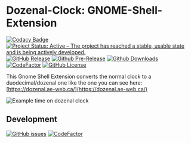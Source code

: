 # Dozenal-Clock: GNOME-Shell-Extension
[![Codacy Badge](https://api.codacy.com/project/badge/Grade/3bffc3ddea1d4ee2b086ca25f04ae843)](https://app.codacy.com/app/NicoVIII/Dozenal-Clock-GNOME-Shell-Extension?utm_source=github.com&utm_medium=referral&utm_content=NicoVIII/Dozenal-Clock-GNOME-Shell-Extension&utm_campaign=Badge_Grade_Dashboard)
[![Project Status: Active – The project has reached a stable, usable state and is being actively developed.](http://www.repostatus.org/badges/latest/active.svg)](http://www.repostatus.org/#active)
[![GitHub Release](https://img.shields.io/github/release/NicoVIII/Dozenal-Clock-GNOME-Shell-Extension.svg)]()
[![Github Pre-Release](https://img.shields.io/github/release/NicoVIII/Dozenal-Clock-GNOME-Shell-Extension/all.svg?label=prerelease)]()
[![Github Downloads](https://img.shields.io/github/downloads/NicoVIII/Dozenal-Clock-GNOME-Shell-Extension/total.svg)]()
[![CodeFactor](https://www.codefactor.io/repository/github/nicoviii/dozenal-clock-gnome-shell-extension/badge/master)](https://www.codefactor.io/repository/github/nicoviii/dozenal-clock-gnome-shell-extension/overview/master)
[![GitHub License](https://img.shields.io/badge/license-MIT-blue.svg)](https://raw.githubusercontent.com/NicoVIII/Dozenal-Clock-GNOME-Shell-Extension/master/LICENSE)

This Gnome Shell Extension converts the normal clock to a duodecimal/dozenal one like the one you can see here:  
[https://dozenal.ae-web.ca/](https://dozenal.ae-web.ca/)

![Example time on dozenal clock](https://github.com/NicoVIII/Dozenal-Clock-GNOME-Shell-Extension/raw/master/dozenal.png)

## Development
[![GitHub issues](https://img.shields.io/github/issues/NicoVIII/Dozenal-Clock-GNOME-Shell-Extension.svg)](https://github.com/NicoVIII/Dozenal-Clock-GNOME-Shell-Extension/issues)
[![CodeFactor](https://www.codefactor.io/repository/github/nicoviii/dozenal-clock-gnome-shell-extension/badge/develop)](https://www.codefactor.io/repository/github/nicoviii/dozenal-clock-gnome-shell-extension/overview/develop)
